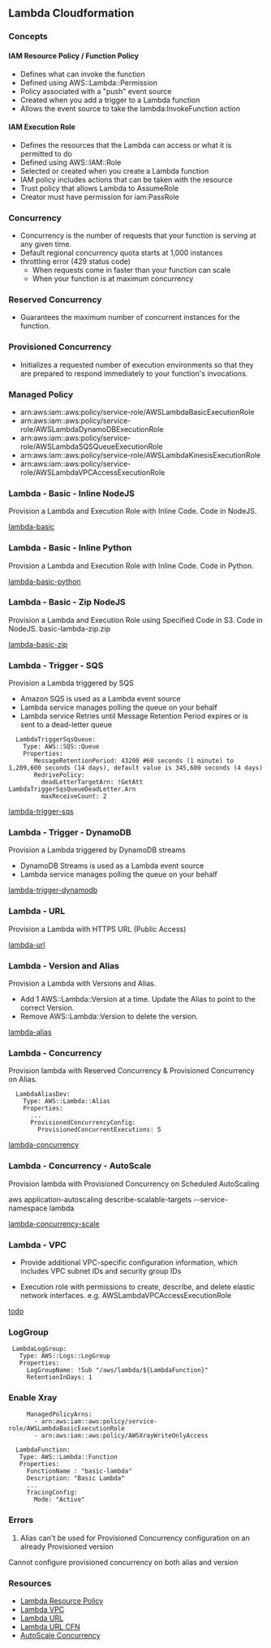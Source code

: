 ## Lambda Cloudformation

### Concepts

#### IAM Resource Policy / Function Policy 

- Defines what can invoke the function
- Defined using AWS::Lambda::Permission
- Policy associated with a "push" event source
- Created when you add a trigger to a Lambda function
- Allows the event source to take the lambda:InvokeFunction action

#### IAM Execution Role 

- Defines the resources that the Lambda can access or what it is permitted to do
- Defined using AWS::IAM::Role
- Selected or created when you create a Lambda function
- IAM policy includes actions that can be taken with the resource
- Trust policy that allows Lambda to AssumeRole
- Creator must have permission for iam:PassRole

### Concurrency

- Concurrency is the number of requests that your function is serving at any given time. 
- Default regional concurrency quota starts at 1,000 instances
- throttling error (429 status code)
    - When requests come in faster than your function can scale
    - When your function is at maximum concurrency

### Reserved Concurrency

- Guarantees the maximum number of concurrent instances for the function. 

### Provisioned Concurrency

- Initializes a requested number of execution environments so that they are prepared to respond immediately to your function's invocations. 

### Managed Policy

- arn:aws:iam::aws:policy/service-role/AWSLambdaBasicExecutionRole
- arn:aws:iam::aws:policy/service-role/AWSLambdaDynamoDBExecutionRole
- arn:aws:iam::aws:policy/service-role/AWSLambdaSQSQueueExecutionRole
- arn:aws:iam::aws:policy/service-role/AWSLambdaKinesisExecutionRole
- arn:aws:iam::aws:policy/service-role/AWSLambdaVPCAccessExecutionRole

### Lambda - Basic - Inline NodeJS

Provision a Lambda and Execution Role with Inline Code. Code in NodeJS.

[lambda-basic](lambda-basic.yaml)

### Lambda - Basic - Inline Python

Provision a Lambda and Execution Role with Inline Code. Code in Python.

[lambda-basic-python](lambda-basic-python.yaml)

### Lambda - Basic - Zip NodeJS

Provision a Lambda and Execution Role using Specified Code in S3. Code in NodeJS. basic-lambda-zip.zip

[lambda-basic-zip](lambda-basic-zip.yaml)

### Lambda - Trigger - SQS

Provision a Lambda triggered by SQS

- Amazon SQS is used as a Lambda event source
- Lambda service manages polling the queue on your behalf
- Lambda service Retries until Message Retention Period expires or is sent to a dead-letter queue

```
  LambdaTriggerSqsQueue: 
    Type: AWS::SQS::Queue
    Properties: 
       MessageRetentionPeriod: 43200 #60 seconds (1 minute) to 1,209,600 seconds (14 days), default value is 345,600 seconds (4 days)
       RedrivePolicy: 
         deadLetterTargetArn: !GetAtt LambdaTriggerSqsQueueDeadLetter.Arn
         maxReceiveCount: 2
```

[lambda-trigger-sqs](lambda-trigger-sqs.yaml)

### Lambda - Trigger - DynamoDB

Provision a Lambda triggered by DynamoDB streams

- DynamoDB Streams is used as a Lambda event source
- Lambda service manages polling the queue on your behalf

[lambda-trigger-dynamodb](lambda-trigger-dynamodb.yaml)


### Lambda - URL

Provision a Lambda with HTTPS URL (Public Access)

[lambda-url](lambda-url.yaml)

### Lambda - Version and Alias

Provision a Lambda with Versions and Alias.

- Add 1 AWS::Lambda::Version at a time. Update the Alias to point to the correct Version.
- Remove AWS::Lambda::Version to delete the version.

[lambda-alias](lambda-alias.yaml)

### Lambda - Concurrency

Provision lambda with Reserved Concurrency & Provisioned Concurrency on Alias.

```
  LambdaAliasDev:
    Type: AWS::Lambda::Alias
    Properties:
      ...
      ProvisionedConcurrencyConfig:
        ProvisionedConcurrentExecutions: 5
```


[lambda-concurrency](lambda-concurrency.yaml)

### Lambda - Concurrency - AutoScale

Provision lambda with Provisioned Concurrency on Scheduled AutoScaling

aws application-autoscaling describe-scalable-targets --service-namespace lambda

[lambda-concurrency-scale](lambda-concurrency-scale.yaml)

### Lambda - VPC

- Provide additional VPC-specific configuration information, which includes VPC subnet IDs and security group IDs

- Execution role with permissions to create, describe, and delete elastic network interfaces. e.g. AWSLambdaVPCAccessExecutionRole

[todo](xxx)


### LogGroup

 ```
  LambdaLogGroup:
    Type: AWS::Logs::LogGroup
    Properties:
      LogGroupName: !Sub "/aws/lambda/${LambdaFunction}"
      RetentionInDays: 1
 ```
   
### Enable Xray

 ```
      ManagedPolicyArns:
        - arn:aws:iam::aws:policy/service-role/AWSLambdaBasicExecutionRole
        - arn:aws:iam::aws:policy/AWSXrayWriteOnlyAccess
 ```
     
 ```
   LambdaFunction:
    Type: AWS::Lambda::Function
    Properties:
      FunctionName : "basic-lambda"
      Description: "Basic Lambda"
      ...
      TracingConfig:
        Mode: "Active" 
```

### Errors

1. Alias can't be used for Provisioned Concurrency configuration on an already Provisioned version

Cannot configure provisioned concurrency on both alias and version

### Resources

- [Lambda Resource Policy](https://docs.aws.amazon.com/lambda/latest/dg/access-control-resource-based.html)
- [Lambda VPC](https://docs.aws.amazon.com/lambda/latest/dg/configuration-vpc.html)
- [Lambda URL](https://docs.aws.amazon.com/lambda/latest/dg/lambda-urls.html)
- [Lambda URL CFN](https://docs.aws.amazon.com/AWSCloudFormation/latest/UserGuide/aws-resource-lambda-url.html)
- [AutoScale Concurrency](https://aws.amazon.com/jp/blogs/compute/scheduling-aws-lambda-provisioned-concurrency-for-recurring-peak-usage/)


